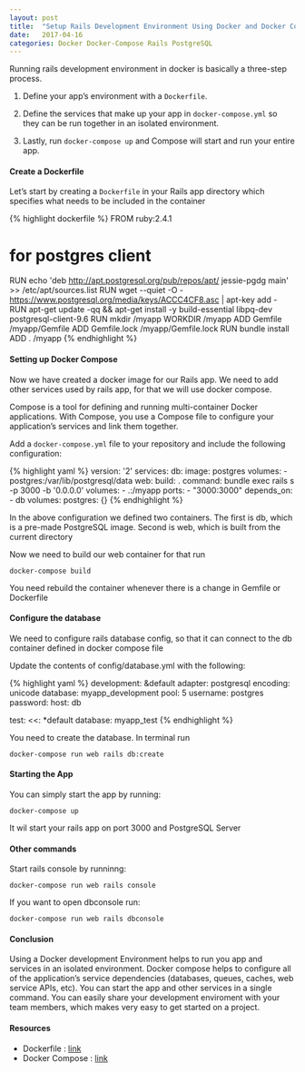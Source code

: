 ```yaml
---
layout: post
title:  "Setup Rails Development Environment Using Docker and Docker Compose"
date:   2017-04-16
categories: Docker Docker-Compose Rails PostgreSQL 
---
```


Running rails development environment in docker is basically a three-step process.

1. Define your app’s environment with a `Dockerfile`.

2. Define the services that make up your app in `docker-compose.yml` so they can be run together in an isolated environment.

3. Lastly, run `docker-compose up` and Compose will start and run your entire app.


#### Create a Dockerfile

Let’s start by creating a `Dockerfile` in your Rails app directory which specifies what needs to be included in the container

{% highlight dockerfile %}
FROM ruby:2.4.1
# for postgres client
RUN echo 'deb http://apt.postgresql.org/pub/repos/apt/ jessie-pgdg main' >> /etc/apt/sources.list
RUN wget --quiet -O - https://www.postgresql.org/media/keys/ACCC4CF8.asc | apt-key add -
RUN apt-get update -qq && apt-get install -y build-essential libpq-dev postgresql-client-9.6
RUN mkdir /myapp
WORKDIR /myapp
ADD Gemfile /myapp/Gemfile
ADD Gemfile.lock /myapp/Gemfile.lock
RUN bundle install
ADD . /myapp
{% endhighlight %}

#### Setting up Docker Compose

Now we have created a docker image for our Rails app. We need to add other services used by rails app, for that we will use docker compose. 

Compose is a tool for defining and running multi-container Docker applications. With Compose, you use a Compose file to configure your application’s services and link them together. 

Add a `docker-compose.yml` file to your repository and include the following configuration:

{% highlight yaml %}
version: '2'
services:
  db:
    image: postgres
    volumes:
      - postgres:/var/lib/postgresql/data
  web:
    build: .
    command: bundle exec rails s -p 3000 -b '0.0.0.0'
    volumes:
      - .:/myapp
    ports:
      - "3000:3000"
    depends_on:
      - db
volumes:
  postgres: {}
{% endhighlight %}


In the above configuration we defined two containers. The first is db, which is a pre-made PostgreSQL image. Second is web, which is built from the current directory

Now we need to build our web container for that run

    docker-compose build

You need rebuild the container whenever there is a change in Gemfile or Dockerfile


#### Configure the database

We need to configure rails database config, so that it can connect to the db container defined in docker compose file

Update the contents of config/database.yml with the following:

{% highlight yaml %}
development: &default
  adapter: postgresql
  encoding: unicode
  database: myapp_development
  pool: 5
  username: postgres
  password:
  host: db

test:
  <<: *default
  database: myapp_test
{% endhighlight %}

You need to create the database. In terminal run

    docker-compose run web rails db:create

#### Starting the App

You can simply start the app by running:

    docker-compose up

It wil start your rails app on port 3000 and PostgreSQL Server

#### Other commands

Start rails console by runninng:

    docker-compose run web rails console

If you want to open dbconsole run:

    docker-compose run web rails dbconsole

#### Conclusion

Using a Docker development Environment helps to run you app and services in an isolated environment. Docker compose helps to configure all of the application’s service dependencies (databases, queues, caches, web service APIs, etc). You can start the app and other services in a single command. You can easily share your development enviroment with your team members, which makes very easy to get started on a project.

#### Resources

* Dockerfile : [link][Dockerfile]
* Docker Compose : [link][Compose]


[Dockerfile]: https://docs.docker.com/engine/reference/builder/
[Compose]: https://docs.docker.com/compose/compose-file/
